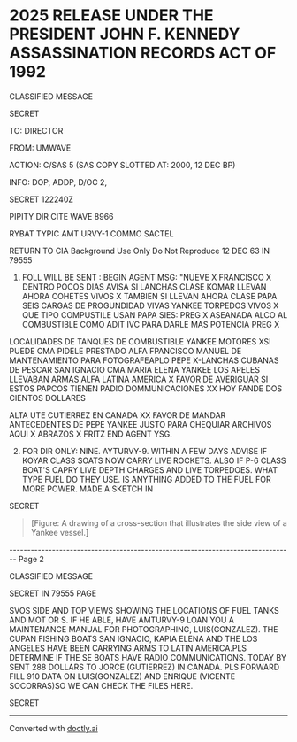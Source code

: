 # 2025 RELEASE UNDER THE PRESIDENT JOHN F. KENNEDY ASSASSINATION RECORDS ACT OF 1992

CLASSIFIED MESSAGE

SECRET

TO: DIRECTOR

FROM: UMWAVE

ACTION: C/SAS 5 (SAS COPY SLOTTED AT: 2000, 12 DEC BP)

INFO: DOP, ADDP, D/OC 2,

SECRET 122240Z

PIPITY DIR CITE WAVE 8966

RYBAT TYPIC AMT URVY-1 COMMO SACTEL

RETURN TO CIA Background Use Only Do Not Reproduce 12 DEC 63 IN 79555

1. FOLL WILL BE SENT : BEGIN AGENT MSG: "NUEVE X FRANCISCO X DENTRO POCOS DIAS AVISA SI LANCHAS CLASE KOMAR LLEVAN AHORA COHETES VIVOS X TAMBIEN SI LLEVAN AHORA CLASE PAPA SEIS CARGAS DE PROGUNDIDAD VIVAS YANKEE TORPEDOS VIVOS X QUE TIPO COMPUSTILE USAN PAPA SIES: PREG X ASEANADA ALCO AL COMBUSTIBLE COMO ADIT IVC PARA DARLE MAS POTENCIA PREG X

LOCALIDADES DE TANQUES DE COMBUSTIBLE YANKEE MOTORES XSI PUEDE CMA PIDELE PRESTADO ALFA FPANCISCO MANUEL DE MANTENAMIENTO PARA FOTOGRAFEAPLO PEPE X-LANCHAS CUBANAS DE PESCAR SAN IGNACIO CMA MARIA ELENA YANKEE LOS APELES LLEVABAN ARMAS ALFA LATINA AMERICA X FAVOR DE AVERIGUAR SI ESTOS PAPCOS TIENEN PADIO DOMMUNICACIONES XX HOY FANDE DOS CIENTOS DOLLARES

ALTA UTE CUTIERREZ EN CANADA XX FAVOR DE MANDAR ANTECEDENTES DE PEPE YANKEE JUSTO PARA CHEQUIAR ARCHIVOS AQUI X ABRAZOS X FRITZ END AGENT YSG.

2. FOR DIR ONLY: NINE. AYTURVY-9. WITHIN A FEW DAYS ADVISE IF KOYAR CLASS SOATS NOW CARRY LIVE ROCKETS. ALSO IF P-6 CLASS BOAT'S CAPRY LIVE DEPTH CHARGES AND LIVE TORPEDOES. WHAT TYPE FUEL DO THEY USE. IS ANYTHING ADDED TO THE FUEL FOR MORE POWER. MADE A SKETCH IN

SECRET

> [Figure: A drawing of a cross-section that illustrates the side view of a Yankee vessel.]


-------------------------------------------------------------------------------- Page 2

CLASSIFIED MESSAGE

SECRET IN 79555 PAGE

SVOS SIDE AND TOP VIEWS SHOWING THE LOCATIONS OF FUEL TANKS AND MOT OR S. IF HE ABLE, HAVE AMTURVY-9 LOAN YOU A MAINTENANCE MANUAL FOR PHOTOGRAPHING, LUIS(GONZALEZ). THE CUPAN FISHING BOATS SAN IGNACIO, KAPIA ELENA AND THE LOS ANGELES HAVE BEEN CARRYING ARMS TO LATIN AMERICA.PLS DETERMINE IF THE SE BOATS HAVE RADIO COMMUNICATIONS.
TODAY BY SENT 288 DOLLARS TO JORCE (GUTIERREZ) IN CANADA. PLS FORWARD FILL 910 DATA ON LUIS(GONZALEZ) AND ENRIQUE (VICENTE SOCORRAS)SO WE CAN CHECK THE FILES HERE.

SECRET


---
Converted with [doctly.ai](https://doctly.ai)